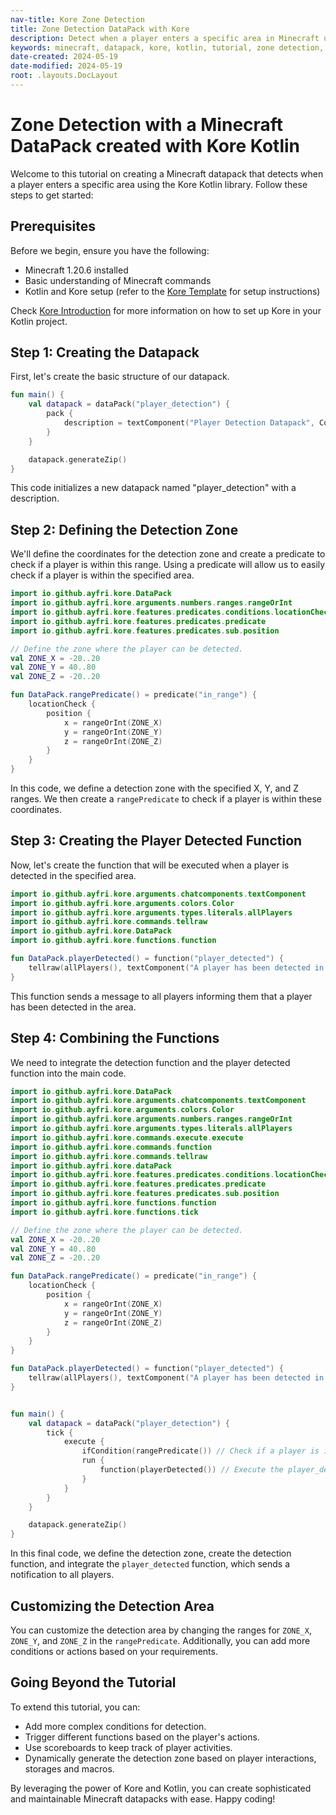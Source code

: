 ```yaml
---
nav-title: Kore Zone Detection
title: Zone Detection DataPack with Kore
description: Detect when a player enters a specific area in Minecraft using a Kore Kotlin library. Learn how to create a datapack that triggers an event when a player enters a defined zone.
keywords: minecraft, datapack, kore, kotlin, tutorial, zone detection, predicate, location check
date-created: 2024-05-19
date-modified: 2024-05-19
root: .layouts.DocLayout
---
```


# Zone Detection with a Minecraft DataPack created with Kore Kotlin

Welcome to this tutorial on creating a Minecraft datapack that detects when a player enters a specific area using the Kore Kotlin library.
Follow these steps to get started:

## Prerequisites

Before we begin, ensure you have the following:

- Minecraft 1.20.6 installed
- Basic understanding of Minecraft commands
- Kotlin and Kore setup (refer to the [Kore Template](https://github.com/Ayfri/Kore-Template) for setup instructions)

Check [Kore Introduction](https://ayfri.com/articles/kore-introduction/) for more information on how to set up Kore in your Kotlin project.

## Step 1: Creating the Datapack

First, let's create the basic structure of our datapack.

```kotlin
fun main() {
	val datapack = dataPack("player_detection") {
		pack {
			description = textComponent("Player Detection Datapack", Color.GOLD)
		}
	}

	datapack.generateZip()
}
```

This code initializes a new datapack named "player_detection" with a description.

## Step 2: Defining the Detection Zone

We'll define the coordinates for the detection zone and create a predicate to check if a player is within this range.
Using a predicate will allow us to easily check if a player is within the specified area.

```kotlin
import io.github.ayfri.kore.DataPack
import io.github.ayfri.kore.arguments.numbers.ranges.rangeOrInt
import io.github.ayfri.kore.features.predicates.conditions.locationCheck
import io.github.ayfri.kore.features.predicates.predicate
import io.github.ayfri.kore.features.predicates.sub.position

// Define the zone where the player can be detected.
val ZONE_X = -20..20
val ZONE_Y = 40..80
val ZONE_Z = -20..20

fun DataPack.rangePredicate() = predicate("in_range") {
	locationCheck {
		position {
			x = rangeOrInt(ZONE_X)
			y = rangeOrInt(ZONE_Y)
			z = rangeOrInt(ZONE_Z)
		}
	}
}
```

In this code, we define a detection zone with the specified X, Y, and Z ranges. We then create a `rangePredicate` to check if a player is
within these coordinates.

## Step 3: Creating the Player Detected Function

Now, let's create the function that will be executed when a player is detected in the specified area.

```kotlin
import io.github.ayfri.kore.arguments.chatcomponents.textComponent
import io.github.ayfri.kore.arguments.colors.Color
import io.github.ayfri.kore.arguments.types.literals.allPlayers
import io.github.ayfri.kore.commands.tellraw
import io.github.ayfri.kore.DataPack
import io.github.ayfri.kore.functions.function

fun DataPack.playerDetected() = function("player_detected") {
	tellraw(allPlayers(), textComponent("A player has been detected in the area!", Color.RED))
}
```

This function sends a message to all players informing them that a player has been detected in the area.

## Step 4: Combining the Functions

We need to integrate the detection function and the player detected function into the main code.

```kotlin
import io.github.ayfri.kore.DataPack
import io.github.ayfri.kore.arguments.chatcomponents.textComponent
import io.github.ayfri.kore.arguments.colors.Color
import io.github.ayfri.kore.arguments.numbers.ranges.rangeOrInt
import io.github.ayfri.kore.arguments.types.literals.allPlayers
import io.github.ayfri.kore.commands.execute.execute
import io.github.ayfri.kore.commands.function
import io.github.ayfri.kore.commands.tellraw
import io.github.ayfri.kore.dataPack
import io.github.ayfri.kore.features.predicates.conditions.locationCheck
import io.github.ayfri.kore.features.predicates.predicate
import io.github.ayfri.kore.features.predicates.sub.position
import io.github.ayfri.kore.functions.function
import io.github.ayfri.kore.functions.tick

// Define the zone where the player can be detected.
val ZONE_X = -20..20
val ZONE_Y = 40..80
val ZONE_Z = -20..20

fun DataPack.rangePredicate() = predicate("in_range") {
	locationCheck {
		position {
			x = rangeOrInt(ZONE_X)
			y = rangeOrInt(ZONE_Y)
			z = rangeOrInt(ZONE_Z)
		}
	}
}

fun DataPack.playerDetected() = function("player_detected") {
	tellraw(allPlayers(), textComponent("A player has been detected in the area!", Color.RED))
}


fun main() {
	val datapack = dataPack("player_detection") {
		tick {
			execute {
				ifCondition(rangePredicate()) // Check if a player is in the detection zone using our predicate.
				run {
					function(playerDetected()) // Execute the player_detected function if a player is detected.
				}
			}
		}
	}

	datapack.generateZip()
}
```

In this final code, we define the detection zone, create the detection function, and integrate the `player_detected` function, which sends a
notification to all players.

## Customizing the Detection Area

You can customize the detection area by changing the ranges for `ZONE_X`, `ZONE_Y`, and `ZONE_Z` in the `rangePredicate`. Additionally, you
can add more conditions or actions based on your requirements.

## Going Beyond the Tutorial

To extend this tutorial, you can:

- Add more complex conditions for detection.
- Trigger different functions based on the player's actions.
- Use scoreboards to keep track of player activities.
- Dynamically generate the detection zone based on player interactions, storages and macros.

By leveraging the power of Kore and Kotlin, you can create sophisticated and maintainable Minecraft datapacks with ease. Happy coding!

